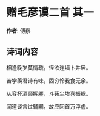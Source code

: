 # 赠毛彦谟二首  其一

**作者**: 傅察

## 诗词内容

相逢晚岁莫情疏，径欲连墙卜并居。

苦学羡君诗有味，固穷怜我食无余。

从容杯酒频挥麈，斗薮尘埃喜振裾。

闻道谈言过辅嗣，故应回首万浮虚。

